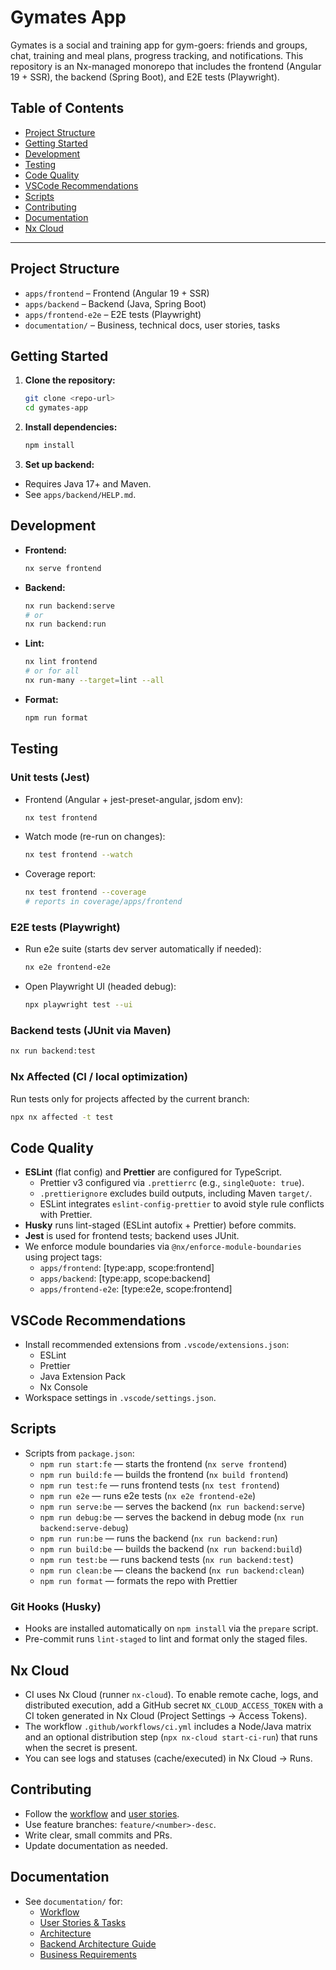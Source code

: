 # Gymates App

Gymates is a social and training app for gym-goers: friends and groups, chat, training and meal plans, progress tracking, and notifications. This repository is an Nx-managed monorepo that includes the frontend (Angular 19 + SSR), the backend (Spring Boot), and E2E tests (Playwright).

## Table of Contents

- [Project Structure](#project-structure)
- [Getting Started](#getting-started)
- [Development](#development)
- [Testing](#testing)
- [Code Quality](#code-quality)
- [VSCode Recommendations](#vscode-recommendations)
- [Scripts](#scripts)
- [Contributing](#contributing)
- [Documentation](#documentation)
- [Nx Cloud](#nx-cloud)

---

## Project Structure

- `apps/frontend` – Frontend (Angular 19 + SSR)
- `apps/backend` – Backend (Java, Spring Boot)
- `apps/frontend-e2e` – E2E tests (Playwright)
- `documentation/` – Business, technical docs, user stories, tasks

## Getting Started

1. **Clone the repository:**
   ```sh
   git clone <repo-url>
   cd gymates-app
   ```
2. **Install dependencies:**
   ```sh
   npm install
   ```
3. **Set up backend:**

- Requires Java 17+ and Maven.
- See `apps/backend/HELP.md`.

## Development

- **Frontend:**
  ```sh
  nx serve frontend
  ```
- **Backend:**
  ```sh
  nx run backend:serve
  # or
  nx run backend:run
  ```
- **Lint:**
  ```sh
  nx lint frontend
  # or for all
  nx run-many --target=lint --all
  ```
- **Format:**
  ```sh
  npm run format
  ```

## Testing

### Unit tests (Jest)

- Frontend (Angular + jest-preset-angular, jsdom env):
  ```sh
  nx test frontend
  ```
- Watch mode (re-run on changes):
  ```sh
  nx test frontend --watch
  ```
- Coverage report:
  ```sh
  nx test frontend --coverage
  # reports in coverage/apps/frontend
  ```

### E2E tests (Playwright)

- Run e2e suite (starts dev server automatically if needed):
  ```sh
  nx e2e frontend-e2e
  ```
- Open Playwright UI (headed debug):
  ```sh
  npx playwright test --ui
  ```

### Backend tests (JUnit via Maven)

```sh
nx run backend:test
```

### Nx Affected (CI / local optimization)

Run tests only for projects affected by the current branch:

```sh
npx nx affected -t test
```

## Code Quality

- **ESLint** (flat config) and **Prettier** are configured for TypeScript.
  - Prettier v3 configured via `.prettierrc` (e.g., `singleQuote: true`).
  - `.prettierignore` excludes build outputs, including Maven `target/`.
  - ESLint integrates `eslint-config-prettier` to avoid style rule conflicts with Prettier.
- **Husky** runs lint-staged (ESLint autofix + Prettier) before commits.
- **Jest** is used for frontend tests; backend uses JUnit.
- We enforce module boundaries via `@nx/enforce-module-boundaries` using project tags:
  - `apps/frontend`: [type:app, scope:frontend]
  - `apps/backend`: [type:app, scope:backend]
  - `apps/frontend-e2e`: [type:e2e, scope:frontend]

## VSCode Recommendations

- Install recommended extensions from `.vscode/extensions.json`:
  - ESLint
  - Prettier
  - Java Extension Pack
  - Nx Console
- Workspace settings in `.vscode/settings.json`.

## Scripts

- Scripts from `package.json`:
  - `npm run start:fe` — starts the frontend (`nx serve frontend`)
  - `npm run build:fe` — builds the frontend (`nx build frontend`)
  - `npm run test:fe` — runs frontend tests (`nx test frontend`)
  - `npm run e2e` — runs e2e tests (`nx e2e frontend-e2e`)
  - `npm run serve:be` — serves the backend (`nx run backend:serve`)
  - `npm run debug:be` — serves the backend in debug mode (`nx run backend:serve-debug`)
  - `npm run run:be` — runs the backend (`nx run backend:run`)
  - `npm run build:be` — builds the backend (`nx run backend:build`)
  - `npm run test:be` — runs backend tests (`nx run backend:test`)
  - `npm run clean:be` — cleans the backend (`nx run backend:clean`)
  - `npm run format` — formats the repo with Prettier

### Git Hooks (Husky)

- Hooks are installed automatically on `npm install` via the `prepare` script.
- Pre-commit runs `lint-staged` to lint and format only the staged files.

## Nx Cloud

- CI uses Nx Cloud (runner `nx-cloud`). To enable remote cache, logs, and distributed execution, add a GitHub secret `NX_CLOUD_ACCESS_TOKEN` with a CI token generated in Nx Cloud (Project Settings → Access Tokens).
- The workflow `.github/workflows/ci.yml` includes a Node/Java matrix and an optional distribution step (`npx nx-cloud start-ci-run`) that runs when the secret is present.
- You can see logs and statuses (cache/executed) in Nx Cloud → Runs.

## Contributing

- Follow the [workflow](./documentation/workflow.md) and [user stories](./documentation/user-stories.md).
- Use feature branches: `feature/<number>-desc`.
- Write clear, small commits and PRs.
- Update documentation as needed.

## Documentation

- See `documentation/` for:
  - [Workflow](./documentation/workflow.md)
  - [User Stories & Tasks](./documentation/user-stories.md)
  - [Architecture](./documentation/project-architecture.md)
  - [Backend Architecture Guide](./documentation/backend-architecture.md)
  - [Business Requirements](./documentation/business-requirements.md)
